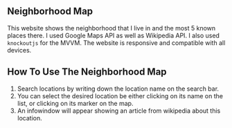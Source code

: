 ## Neighborhood Map

This website shows the neighborhood that I live in and the most 5 known places there.
I used Google Maps API as well as Wikipedia API. I also used `knockoutjs` for the MVVM. The website is responsive and compatible with all devices.

## How To Use The Neighborhood Map

1. Search locations by writing down the location name on the search bar.
2. You can select the desired location be either clicking on its name on the list, or clicking on its marker on the map.
3. An infowindow will appear showing an article from wikipedia about this location.